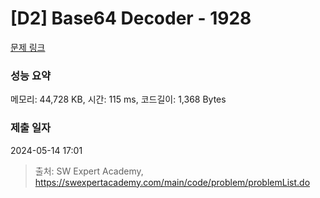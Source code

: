 # [D2] Base64 Decoder - 1928 

[문제 링크](https://swexpertacademy.com/main/code/problem/problemDetail.do?contestProbId=AV5PR4DKAG0DFAUq) 

### 성능 요약

메모리: 44,728 KB, 시간: 115 ms, 코드길이: 1,368 Bytes

### 제출 일자

2024-05-14 17:01



> 출처: SW Expert Academy, https://swexpertacademy.com/main/code/problem/problemList.do